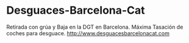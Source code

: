 Desguaces-Barcelona-Cat
=======================

Retirada con grúa y Baja en la DGT en Barcelona. Máxima Tasación de coches para desguace. http://www.desguacesbarcelonacat.com